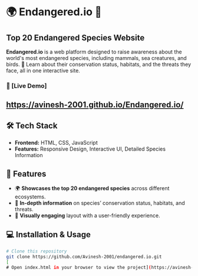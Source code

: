 # 🌍 Endangered.io 🌱

## Top 20 Endangered Species Website

**Endangered.io** is a web platform designed to raise awareness about the world's most endangered species, including mammals, sea creatures, and birds. 🌿 Learn about their conservation status, habitats, and the threats they face, all in one interactive site.

### 🔗 [Live Demo]
https://avinesh-2001.github.io/Endangered.io/
---

## 🛠️ Tech Stack

- **Frontend:** HTML, CSS, JavaScript
- **Features:** Responsive Design, Interactive UI, Detailed Species Information

## 🚀 Features
- 🌍 **Showcases the top 20 endangered species** across different ecosystems.
- 📖 **In-depth information** on species’ conservation status, habitats, and threats.
- 🎨 **Visually engaging** layout with a user-friendly experience.
  
## 💻 Installation & Usage
```bash
# Clone this repository
git clone https://github.com/Avinesh-2001/endangered.io.git
[
# Open index.html in your browser to view the project](https://avinesh-2001.github.io/Endangered.io/)
